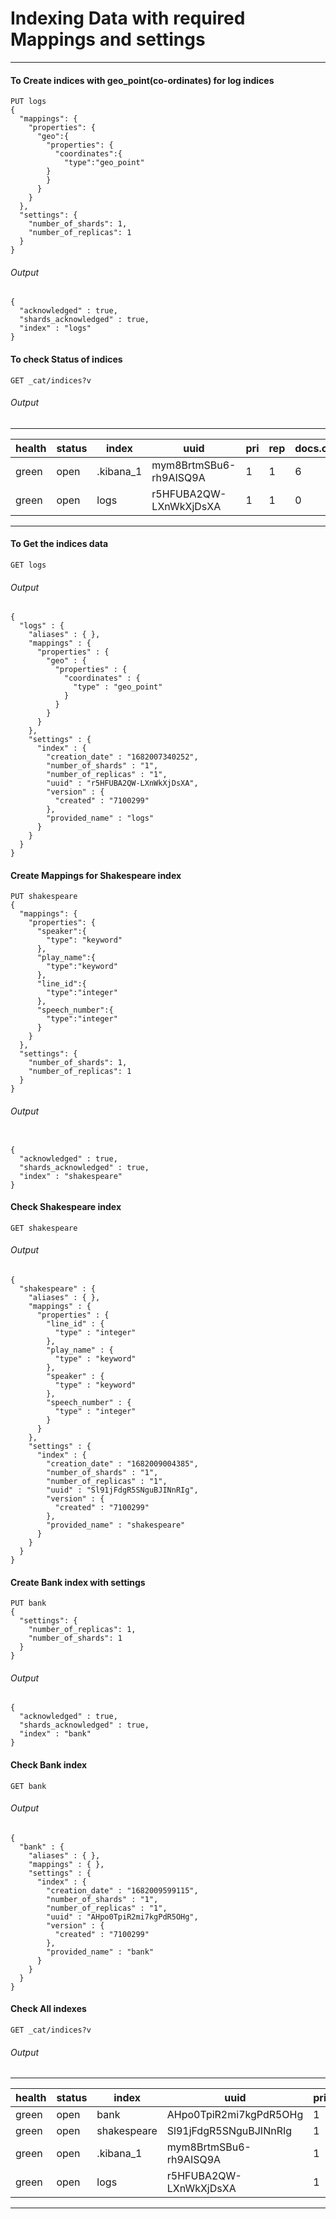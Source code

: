# Indexing Data with required Mappings and settings

___
#### To Create indices with geo_point(co-ordinates) for log indices

````
PUT logs
{
  "mappings": {
    "properties": {
      "geo":{
        "properties": {
          "coordinates":{
            "type":"geo_point"
        }
        }
      }
    }
  },
  "settings": {
    "number_of_shards": 1,
    "number_of_replicas": 1
  }
}
````
###### Output
````
{
  "acknowledged" : true,
  "shards_acknowledged" : true,
  "index" : "logs"
}
````
#### To check Status of indices

````
GET _cat/indices?v
````
###### Output

---------------------------------------------------------------------------------------------------------------------------------------
|health|  status |   index      |  uuid                   |  pri | rep |  docs.count | docs.deleted  |  store.size  |   pri.store.size|
|------|---------|--------------|-------------------------|------|-----|-------------|---------------|--------------|-----------------|
|green |   open  |  .kibana_1   |  mym8BrtmSBu6-rh9AISQ9A |  1   |  1  |   6         |    5          |    115.2kb   |      54.1kb     |
|green |   open  |  logs        |  r5HFUBA2QW-LXnWkXjDsXA |  1   |  1  |   0         |    0          |    115.2kb   |      54.1kb     |
---------------------------------------------------------------------------------------------------------------------------------------

#### To Get the indices data

````
GET logs
````
###### Output

````
{
  "logs" : {
    "aliases" : { },
    "mappings" : {
      "properties" : {
        "geo" : {
          "properties" : {
            "coordinates" : {
              "type" : "geo_point"
            }
          }
        }
      }
    },
    "settings" : {
      "index" : {
        "creation_date" : "1682007340252",
        "number_of_shards" : "1",
        "number_of_replicas" : "1",
        "uuid" : "r5HFUBA2QW-LXnWkXjDsXA",
        "version" : {
          "created" : "7100299"
        },
        "provided_name" : "logs"
      }
    }
  }
}
````

#### Create Mappings for Shakespeare index
````
PUT shakespeare
{
  "mappings": {
    "properties": {
      "speaker":{
        "type": "keyword"
      },
      "play_name":{
        "type":"keyword"
      },
      "line_id":{
        "type":"integer"
      },
      "speech_number":{
        "type":"integer"
      }
    }
  },
  "settings": {
    "number_of_shards": 1,
    "number_of_replicas": 1
  }
}

````
###### Output

````

{
  "acknowledged" : true,
  "shards_acknowledged" : true,
  "index" : "shakespeare"
}

````
#### Check Shakespeare index
````
GET shakespeare
````
###### Output
````
{
  "shakespeare" : {
    "aliases" : { },
    "mappings" : {
      "properties" : {
        "line_id" : {
          "type" : "integer"
        },
        "play_name" : {
          "type" : "keyword"
        },
        "speaker" : {
          "type" : "keyword"
        },
        "speech_number" : {
          "type" : "integer"
        }
      }
    },
    "settings" : {
      "index" : {
        "creation_date" : "1682009004385",
        "number_of_shards" : "1",
        "number_of_replicas" : "1",
        "uuid" : "Sl91jFdgR5SNguBJINnRIg",
        "version" : {
          "created" : "7100299"
        },
        "provided_name" : "shakespeare"
      }
    }
  }
}
````
#### Create Bank index with settings
````
PUT bank
{
  "settings": {
    "number_of_replicas": 1,
    "number_of_shards": 1
  }
}

````
###### Output
````
{
  "acknowledged" : true,
  "shards_acknowledged" : true,
  "index" : "bank"
}
````
#### Check Bank index
````
GET bank
````

###### Output

````
{
  "bank" : {
    "aliases" : { },
    "mappings" : { },
    "settings" : {
      "index" : {
        "creation_date" : "1682009599115",
        "number_of_shards" : "1",
        "number_of_replicas" : "1",
        "uuid" : "AHpo0TpiR2mi7kgPdR5OHg",
        "version" : {
          "created" : "7100299"
        },
        "provided_name" : "bank"
      }
    }
  }
}
````
#### Check All indexes
````
GET _cat/indices?v
````

###### Output
----------------------------------------------------------------------------------------------------------------------
|health| status | index       | uuid                   |pri |rep |docs.count |docs.deleted |store.size |pri.store.size|
|------|--------|-------------|------------------------|----|----|-----------|-------------|-----------|--------------|
|green | open   | bank        | AHpo0TpiR2mi7kgPdR5OHg |  1 |  1 |         0 |           0 |      416b |          208b|
|green | open   | shakespeare | Sl91jFdgR5SNguBJINnRIg |  1 |  1 |         0 |           0 |      416b |          208b|
|green | open   | .kibana_1   | mym8BrtmSBu6-rh9AISQ9A |  1 |  1 |        13 |          41 |   115.1kb |        51.9kb|
|green | open   | logs        | r5HFUBA2QW-LXnWkXjDsXA |  1 |  1 |         0 |           0 |      416b |          208b|
----------------------------------------------------------------------------------------------------------------------








